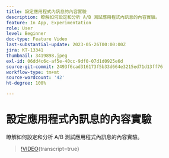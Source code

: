 ```yaml
---
title: 設定應用程式內訊息的內容實驗
description: 瞭解如何設定和分析 A/B 測試應用程式內訊息的內容實驗。
feature: In App, Experimentation
role: User
level: Beginner
doc-type: Feature Video
last-substantial-update: 2023-05-26T00:00:00Z
jira: KT-13341
thumbnail: 3419898.jpeg
exl-id: 06dd4c6c-af5e-40cc-9df0-07d1d0925e6d
source-git-commit: 2493f6cad316173f5b33d664e3215ed71d13ff76
workflow-type: tm+mt
source-wordcount: '42'
ht-degree: 100%

---
```


# 設定應用程式內訊息的內容實驗

瞭解如何設定和分析 A/B 測試應用程式內訊息的內容實驗。

>[!VIDEO](https://video.tv.adobe.com/v/3419898/?learn=on){transcript=true}
